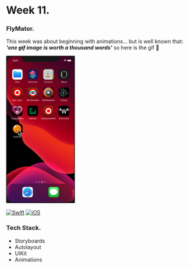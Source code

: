 # Week 11.

### FlyMator.
This week was about beginning with animations... but is well known that: ___**'one ~~gif~~ image  is worth a thousand words'**___ so
here is the gif 🥳  

<p alignment = "center">
	<img src="/Week11/Assets/AppPresentation.gif" height="400"/>
</p>

[![Swift](https://img.shields.io/badge/Swift-5.0-orange.svg?longCache=true&style=flat&logo=swift)](https://www.swift.org)
[![iOS](https://img.shields.io/badge/iOS-13.0+-lightgrey.svg?longCache=true&?style=plastic&logo=apple)](https://developer.apple.com/ios/)


### Tech Stack.
- Storyboards
- Autolayout
- UIKit
- Animations

 
